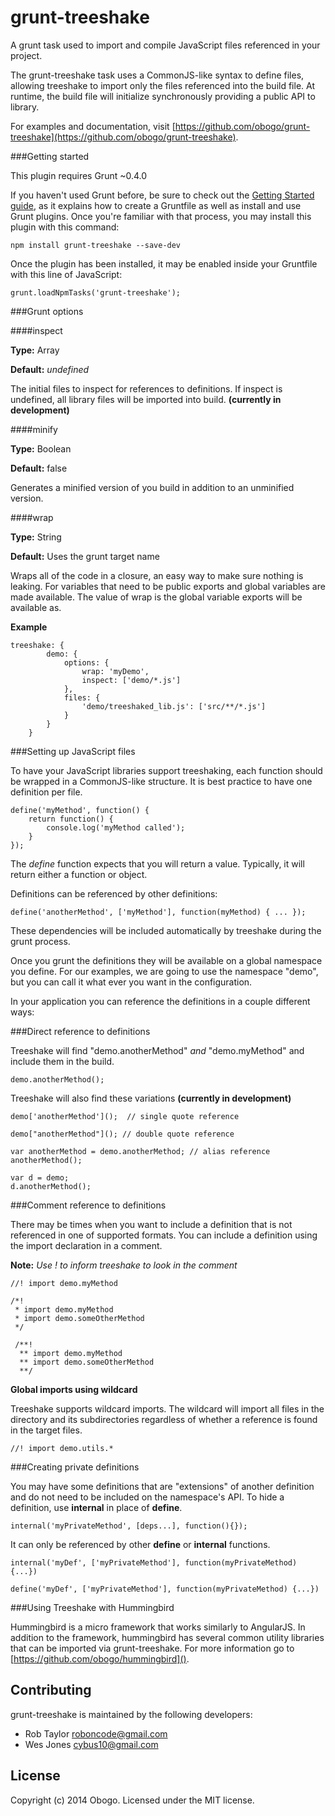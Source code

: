 grunt-treeshake
=========

A grunt task used to import and compile JavaScript files referenced in your project.

The grunt-treeshake task uses a CommonJS-like syntax to define files, allowing treeshake to import only the files referenced into the build file. At runtime, the build file will initialize synchronously providing a public API to library.

For examples and documentation, visit [https://github.com/obogo/grunt-treeshake](https://github.com/obogo/grunt-treeshake).

###Getting started

This plugin requires Grunt ~0.4.0

If you haven't used Grunt before, be sure to check out the [Getting Started guide](http://gruntjs.com/getting-started), as it explains how to create a Gruntfile as well as install and use Grunt plugins. Once you're familiar with that process, you may install this plugin with this command:

	npm install grunt-treeshake --save-dev

Once the plugin has been installed, it may be enabled inside your Gruntfile with this line of JavaScript:

	grunt.loadNpmTasks('grunt-treeshake');

###Grunt options

####inspect

**Type:** Array

**Default:** *undefined*

The initial files to inspect for references to definitions. If inspect is undefined, all library files will be imported into build. **(currently in development)**

####minify

**Type:** Boolean

**Default:** false

Generates a minified version of you build in addition to an unminified version.

####wrap

**Type:** String

**Default:** Uses the grunt target name

Wraps all of the code in a closure, an easy way to make sure nothing is leaking. For variables that need to be public exports and global variables are made available. The value of wrap is the global variable exports will be available as.


**Example**

	treeshake: {
            demo: {
                options: {
                    wrap: 'myDemo',
                    inspect: ['demo/*.js']
                },
                files: {
                    'demo/treeshaked_lib.js': ['src/**/*.js']
                }
            }
        }


###Setting up JavaScript files

To have your JavaScript libraries support treeshaking, each function should be wrapped in a CommonJS-like structure. It is best practice to have one definition per file.

	define('myMethod', function() {
		return function() {
			console.log('myMethod called');		}
	});

The *define* function expects that you will return a value. Typically, it will return either a function or object.

Definitions can be referenced by other definitions:

	define('anotherMethod', ['myMethod'], function(myMethod) { ... });

These dependencies will be included automatically by treeshake during the grunt process.

Once you grunt the definitions they will be available on a global namespace you define. For our examples, we are going to use the namespace "demo", but you can call it what ever you want in the configuration.

In your application you can reference the definitions in a couple different ways:

###Direct reference to definitions 		
Treeshake will find "demo.anotherMethod" *and* "demo.myMethod" and include them in the build.

	demo.anotherMethod();

Treeshake will also find these variations **(currently in development)**

	demo['anotherMethod']();  // single quote reference
	
	demo["anotherMethod"](); // double quote reference
	
	var anotherMethod = demo.anotherMethod; // alias reference
	anotherMethod();
	
	var d = demo;
	d.anotherMethod();
	
###Comment reference to definitions

There may be times when you want to include a definition that is not referenced in one of supported formats. You can include a definition using the import declaration in a comment. 

**Note:** *Use ! to inform treeshake to look in the comment*

	//! import demo.myMethod
	
	/*!
	 * import demo.myMethod
	 * import demo.someOtherMethod
	 */

	 /**!
	  ** import demo.myMethod
	  ** import demo.someOtherMethod
	  **/

**Global imports using wildcard**

Treeshake supports wildcard imports. The wildcard will import all files in the directory and its subdirectories regardless of whether a reference is found in the target files.

	//! import demo.utils.*

###Creating private definitions

You may have some definitions that are "extensions" of another definition and do not need to be included on the namespace's API. To hide a definition, use **internal** in place of **define**.

	internal('myPrivateMethod', [deps...], function(){});
		
It can only be referenced by other **define** or **internal** functions.

	internal('myDef', ['myPrivateMethod'], function(myPrivateMethod) {...})
		
	define('myDef', ['myPrivateMethod'], function(myPrivateMethod) {...})	
###Using Treeshake with Hummingbird

Hummingbird is a micro framework that works similarly to AngularJS. In addition to the framework, hummingbird has several common utility libraries that can be imported via grunt-treeshake. For more information go to [https://github.com/obogo/hummingbird]().

## Contributing
grunt-treeshake is maintained by the following developers:

* Rob Taylor <roboncode@gmail.com>
* Wes Jones <cybus10@gmail.com>

## License
Copyright (c) 2014 Obogo. Licensed under the MIT license.
